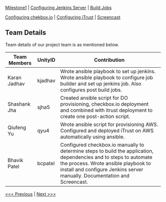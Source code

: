 [Milestone1](README.md) | [Configuring Jenkins Server](Jenkins.md) | [Build Jobs](JenkinsJobBuilder.md)

[Configuring chekbox.io](Checkbox.md) | [Configuring iTrust](ITrust.md) | [Screencast](Screencast.md)

Team Details
----------------------------------

Team details of our project team is as mentioned below. 

|__Team Members__        |    __UnityID__  |   __Contribution__  |
-------------------------|-----------------|---------------------|
|  Karan Jadhav          |    kjadhav             | Wrote ansible playbook to set up jenkins. Wrote ansible playbook to configure job builder and set up jenkins job. Also configures post build jobs.                    |
|  Shashank Jha          |    sjha5        | Created ansible script for DO provisioning, checkbox.io deployment and combined with itrust deployment to create one post-action script.|
|  Qiufeng Yu            |    qyu4         | Wrote ansible script for provisioning AWS. Configured and deployed iTrust on AWS automatically using ansible.|
|  Bhavik Patel          |    bcpatel      | Configured checkbox.io manually to determine steps to build the application, dependencies and to steps to automate the process. Wrote ansible playbook to install and configure Jenkins server manually. Documentation and Screencast.|

[<<< Previous](ITrust.md) | [Next >>>](Screencast.md)